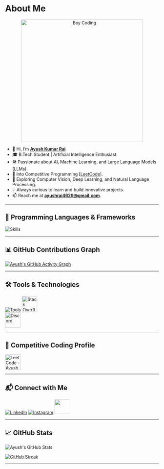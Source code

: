 # About Me

<p align="center">
  <img src="https://cdn.dribbble.com/users/730703/screenshots/6581243/avento.gif" alt="Boy Coding" width="400" />
</p>

- 👋 Hi, I’m **[Ayush Kumar Rai](https://github.com/ay05h)**.
- 🎓 B.Tech Student | Artificial Intelligence Enthusiast.
- 🛠 Passionate about AI, Machine Learning, and Large Language Models (LLMs).
- 👀 Into Competitive Programming [[LeetCode](https://www.leetcode.com/ayush)].
- 🚀 Exploring  Computer Vision, Deep Learning, and Natural Language Processing.
- 💡 Always curious to learn and build innovative projects.
- 📫 Reach me at **ayushrai4629@gmail.com**.

---

## 🚀 Programming Languages & Frameworks

![Skills](https://skillicons.dev/icons?i=python,java,js,html,css,react,mysql,postgres,mongodb,flask,express,nodejs,tensorflow,pytorch,scikitlearn,opencv,tailwind,bootstrap,matplotlib,huggingface,pandas,numpy)

---

## 📊 GitHub Contributions Graph

[![Ayush's GitHub Activity Graph](https://github-readme-activity-graph.vercel.app/graph?username=ay05h&theme=github-dark)](https://github.com/ay05h)

---

## 🛠 Tools & Technologies

![Tools](https://skillicons.dev/icons?i=linux,windows,canva,huggingface,anaconda,mongodb,vscode,git,github,azure)
<img src="https://upload.wikimedia.org/wikipedia/commons/e/ef/Stack_Overflow_icon.svg" alt="Stack Overflow" width="50" height="50"/>  
<img src="https://upload.wikimedia.org/wikipedia/en/9/98/Discord_logo.svg" alt="Discord" width="50" height="50"/>

---


## 🎯 Competitive Coding Profile

<a href="https://www.leetcode.com/ayush"><img align="center" src="https://raw.githubusercontent.com/rahuldkjain/github-profile-readme-generator/master/src/images/icons/Social/leet-code.svg" alt="LeetCode - Ayush" height="50" width="50" /></a>

---

## 📬 Connect with Me

<a href="https://www.linkedin.com/in/ayush-kumar-rai-ay05h">![LinkedIn](https://skillicons.dev/icons?i=linkedin)</a>
<a href="https://instagram.com/_ay05h_">![Instagram](https://skillicons.dev/icons?i=instagram)</a>
<a href="mailto:ayushrai4629@gmail.com"><img height="48" width="48" src="https://i.ibb.co/vD0fmh5/iconizer-icons8-gmail.png" ></a>

---

## 📈 GitHub Stats

![Ayush's GitHub Stats](https://github-readme-stats.vercel.app/api?username=ay05h&show_icons=true&theme=dark&hide_border=false)

[![GitHub Streak](https://github-readme-streak-stats.herokuapp.com/?user=ay05h&theme=dark)](https://git.io/streak-stats)

---

